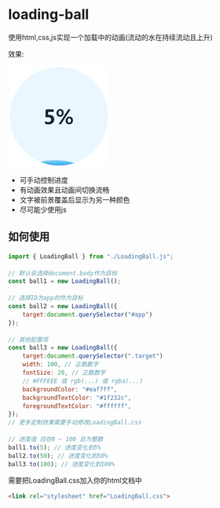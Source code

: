 # loading-ball
使用html,css,js实现一个加载中的动画(流动的水在持续流动且上升)

效果:

![](loading.gif)

+ 可手动控制进度
+ 有动画效果且动画间切换流畅
+ 文字被前景覆盖后显示为另一种颜色
+ 尽可能少使用js

## 如何使用
```javascript
import { LoadingBall } from "./LoadingBall.js";

// 默认会选择document.body作为目标
const ball1 = new LoadingBall();

// 选择ID为app的作为目标
const ball2 = new LoadingBall({
    target:document.querySelector("#app")
});

// 其他配置项
const ball3 = new LoadingBall({
    target:document.querySelector(".target")
    width: 100, // 正数数字
    fontSize: 20, // 正数数字
    // #FFFEEE 或 rgb(...) 或 rgba(...)
    backgroundColor: "#eaf7ff", 
    backgroundTextColor: "#1f232c",
    foregroundTextColor: "#ffffff",
});
// 更多定制效果需要手动修改LoadingBall.css

// 进度值 应在0 ~ 100 且为整数
ball1.to(5); // 进度变化到5%
ball2.to(50); // 进度变化到50%
ball3.to(100); // 进度变化到100%
```

需要把LoadingBall.css加入你的html文档中
```html
<link rel="stylesheet" href="LoadingBall.css">
```